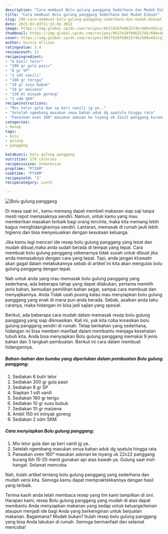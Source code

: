 ```yaml
---
description: "Cara membuat Bolu gulung panggang Sederhana dan Mudah Dibuat"
title: "Cara membuat Bolu gulung panggang Sederhana dan Mudah Dibuat"
slug: 296-cara-membuat-bolu-gulung-panggang-sederhana-dan-mudah-dibuat
date: 2021-03-03T11:31:04.301Z
image: https://img-global.cpcdn.com/recipes/9637d28fb062574b/680x482cq70/bolu-gulung-panggang-foto-resep-utama.jpg
thumbnail: https://img-global.cpcdn.com/recipes/9637d28fb062574b/680x482cq70/bolu-gulung-panggang-foto-resep-utama.jpg
cover: https://img-global.cpcdn.com/recipes/9637d28fb062574b/680x482cq70/bolu-gulung-panggang-foto-resep-utama.jpg
author: Gussie Allison
ratingvalue: 3.4
reviewcount: 11
recipeingredient:
- "6 butir telor"
- "200 gr gula pasir"
- "8 gr SP"
- "1 sdt vanili"
- "180 gr terigu"
- "10 gr susu bubuk"
- "10 gr maizena"
- "150 ml minyak goreng"
- "2 sdm SKM"
recipeinstructions:
- "Mix telur gula dan sp beri vanili jg ya.."
- "Setelah ngembang masukan smua bahan aduk dg spatula hingga rata"
- "Panaskan oven 160° masukan adonan ke loyang uk 22x22 panggang kurang lbh 15-20 menit gunakan api atas bawah ya. Gulung saat msh hangat. Selamat mencoba"
categories:
- Resep
tags:
- bolu
- gulung
- panggang

katakunci: bolu gulung panggang 
nutrition: 278 calories
recipecuisine: Indonesian
preptime: "PT26M"
cooktime: "PT48M"
recipeyield: "1"
recipecategory: Lunch

---
```



![Bolu gulung panggang](https://img-global.cpcdn.com/recipes/9637d28fb062574b/680x482cq70/bolu-gulung-panggang-foto-resep-utama.jpg)

Di masa  saat ini , kamu memang dapat membeli makanan siap saji tanpa mesti repot memasaknya sendiri. Namun, untuk kamu yang mau memberikan masakan terbaik bagi orang tercinta, maka kita memang lebih bagus menghidangkannya sendiri. Lantaran, memasak di rumah jauh lebih higienis dan bisa menyesuaikan dengan kesukaan keluarga.

Jika kamu lagi mencari ide resep bolu gulung panggang yang lezat dan mudah dibuat,maka anda sudah berada di tempat yang tepat. Cara membuat bolu gulung panggang  sebenarnya tidak susah untuk dibuat jika anda memasaknya dengan cara yang tepat. Tapi, anda jangan khawatir akan gagal dalam melakukannya 
sebab di artikel ini kita akan mengulas bolu gulung panggang dengan tepat.  



Nah untuk anda yang mau memasak bolu gulung panggang yang sederhana, ada beberapa tahap yang dapat dilakukan, pertama memilih jenis bahan, kemudian pemilihan bahan segar, sampai cara membuat dan menyajikannya. Anda Tidak usah pusing kalau mau menyiapkan bolu gulung panggang yang enak di mana pun anda berada. Sebab, asalkan anda  tahu caranya, maka hidangan ini bisa jadi sajian yang spesial.

Berikut, ada beberapa cara mudah dalam memasak resep bolu gulung panggang yang siap dikreasikan. Kali ini, yuk kita coba kreasikan bolu gulung panggang sendiri di rumah. Tetap berbahan yang sederhana, hidangan ini bisa memberi manfaat dalam membantu menjaga kesehatan tubuh kita. Anda bisa menyiapkan Bolu gulung panggang memakai 9 jenis bahan dan 3 langkah pembuatan. Berikut ini cara dalam membuat hidangannya.

<!--inarticleads1-->

##### Bahan-bahan dan bumbu yang diperlukan dalam pembuatan Bolu gulung panggang:

1. Sediakan 6 butir telor
1. Sediakan 200 gr gula pasir
1. Sediakan 8 gr SP
1. Siapkan 1 sdt vanili
1. Sediakan 180 gr terigu
1. Sediakan 10 gr susu bubuk
1. Sediakan 10 gr maizena
1. Ambil 150 ml minyak goreng
1. Sediakan 2 sdm SKM




<!--inarticleads2-->

##### Cara menyiapkan Bolu gulung panggang:

1. Mix telur gula dan sp beri vanili jg ya..
1. Setelah ngembang masukan smua bahan aduk dg spatula hingga rata
1. Panaskan oven 160° masukan adonan ke loyang uk 22x22 panggang kurang lbh 15-20 menit gunakan api atas bawah ya. Gulung saat msh hangat. Selamat mencoba




Nah, itulah artikel tentang  bolu gulung panggang  yang sederhana dan mudah versi kita. Semoga kamu dapat mempraktekkannya dengan hasil yang terbaik. 

Terima kasih anda telah membaca resep yang tim kami tampilkan di sini. Harapan kami, resep  Bolu gulung panggang yang mudah di atas dapat membantu Anda menyiapkan makanan yang sedap untuk keluarga/teman ataupun menjadi ide bagi Anda yang berkeinginan untuk berjualan makanan. Bagaimana? Mudah bukan? Itulah resep bolu gulung panggang yang bisa Anda lakukan di rumah. Semoga bermanfaat dan selamat mencoba!

